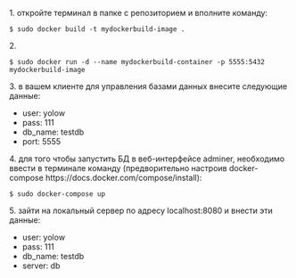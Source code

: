 <p>1. откройте терминал в папке с репозиторием и вполните команду:</p>
  <pre><code>$ sudo docker build -t mydockerbuild-image .</pre></code>
<p>2.</p><pre><code>$ sudo docker run -d --name mydockerbuild-container -p 5555:5432 mydockerbuild-image</code></pre>
<p>3. в вашем клиенте для управления базами данных внесите следующие данные:</p>
<ul>
  <li>user: yolow</li>
  <li>pass: 111</li>
  <li>db_name: testdb</li>
  <li>port: 5555</li>
</ul>
<p>4. для того чтобы запустить БД в веб-интерфейсе adminer, необходимо ввести в терминале команду (предворительно настроив docker-compose https://docs.docker.com/compose/install):</p>  
<pre><code>$ sudo docker-compose up</code></pre>
<p>5. зайти на локальный сервер по адресу localhost:8080 и внести эти данные:</p>
<ul>
  <li>user: yolow</li>
  <li>pass: 111</li>
  <li>db_name: testdb</li>
  <li>server: db</li>
</ul>
